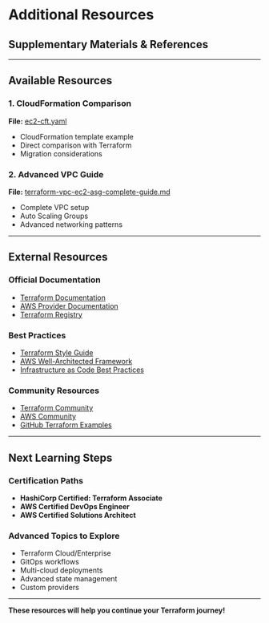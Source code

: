 # Additional Resources
## Supplementary Materials & References

---

## Available Resources

### 1. CloudFormation Comparison
**File:** [ec2-cft.yaml](ec2-cft.yaml)
- CloudFormation template example
- Direct comparison with Terraform
- Migration considerations

### 2. Advanced VPC Guide
**File:** [terraform-vpc-ec2-asg-complete-guide.md](terraform-vpc-ec2-asg-complete-guide.md)
- Complete VPC setup
- Auto Scaling Groups
- Advanced networking patterns

---

## External Resources

### Official Documentation
- [Terraform Documentation](https://developer.hashicorp.com/terraform)
- [AWS Provider Documentation](https://registry.terraform.io/providers/hashicorp/aws/latest/docs)
- [Terraform Registry](https://registry.terraform.io/)

### Best Practices
- [Terraform Style Guide](https://developer.hashicorp.com/terraform/language/style)
- [AWS Well-Architected Framework](https://aws.amazon.com/architecture/well-architected/)
- [Infrastructure as Code Best Practices](https://docs.aws.amazon.com/whitepapers/latest/introduction-devops-aws/infrastructure-as-code.html)

### Community Resources
- [Terraform Community](https://discuss.hashicorp.com/c/terraform-core/27)
- [AWS Community](https://aws.amazon.com/developer/community/)
- [GitHub Terraform Examples](https://github.com/hashicorp/terraform-guides)

---

## Next Learning Steps

### Certification Paths
- **HashiCorp Certified: Terraform Associate**
- **AWS Certified DevOps Engineer**
- **AWS Certified Solutions Architect**

### Advanced Topics to Explore
- Terraform Cloud/Enterprise
- GitOps workflows
- Multi-cloud deployments
- Advanced state management
- Custom providers

---

**These resources will help you continue your Terraform journey!**